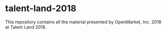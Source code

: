 # talent-land-2018
This repository contains all the material presented by OpenMarket, Inc. 2018 at Talent Land 2018.
